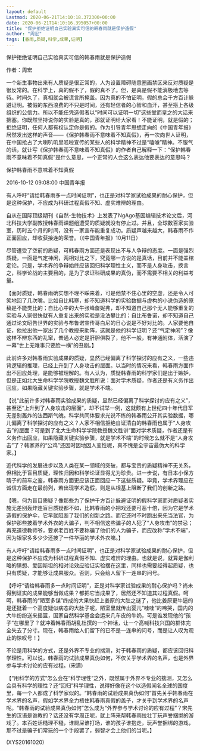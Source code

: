```yaml
---
layout: default
Lastmod: 2020-06-21T14:10:18.372300+00:00
date: 2020-06-21T14:10:16.395057+00:00
title: "保护拒绝证明自己实验真实可信的韩春雨就是保护造假"
author: "周宏"
tags: [春雨,质疑,科学,成果,证明]
---
```


保护拒绝证明自己实验真实可信的韩春雨就是保护造假

作者：周宏

一个新生事物出来有人质疑是很正常的，人为设置障碍随意圈画禁区来反对质疑是很反常的。在科学上，真的假不了，假的真不了。但，是真是假不能消极地去等待。时间久了，真相就会被谎言所掩盖。因为真的不怕证明，假的总会千方百计躲避证明。被假的东西浪费的不只是时间，还有轻信者的心智和血汗，甚至搭上各级组织的公信力。所以不能任凭造假者以“时间可以证明一切”这些堂而皇之的大话来搪塞。你既然坚持说你的实验是真的，那就证明给大家看！不能证明，就是假的；拒绝证明，任何人都有权认定你是假的。作为引导青年思想走向的《中国青年报》居然发出这样的声音——《保护韩春雨不意味着不知真假》，再一次向世人证明，在中国抢占了大喇叭叽里呱啦宣传的某些人的科学精神不过是“嗑噱”精神。不服气的话，就让写《保护韩春雨不意味着不知真假》的作者自己解释一下：“保护韩春雨不意味着不知真假”是什么意思，一个正常的人会这么表达他要表达的意思吗？

保护韩春雨不意味着不知真假

2016-10-12 09:08:00 中国青年报

有人呼吁“请给韩春雨多一点时间证明”，也正是对科学家试验成果的耐心保护，但是这种保护，不应成为科研过程真假不知、虚实难辨的理由。

自从在国际顶级期刊《自然-生物技术》上发表了NgAgo基因编辑技术论文后，河北科技大学副教授韩春雨课题组遭受的质疑就没有停止过。并且，全球数百家实验室，历时五个月的时间，没有一家宣布能重复成功。质疑声越来越大，韩春雨不作正面回应，却收获接连的荣誉。（《中国青年报》10月11日）

尽管遭受了空前的质疑，可韩春雨方面还是表现出不与人争辩的态度。一面是强烈质疑，一面是气定神闲，两相对比之下，究竟哪一方说的是真话，目前并不能盖棺定论。只是，学术界的争辩始终应该回归科学理性主义，而不是人身攻击，换言之，科学论战的主要目的，是为了求证科研成果的真伪，而不需要不相关的利益考量。

【面对质疑，韩春雨确实想不理不睬来着，可是他禁不住心里的空虚，还是令人可笑地回了几次嘴。比如自比韩寒，却不知道科学的实验数据与虚构的小说伪造的原稿是不能类比的；自比心中的大牛张峰詹妮弗，却不知道自己那个无人能够重复的实验与人家很快就有人重复出来的实验是没法攀比的；自比布鲁诺，却不知道自己通过论文昭告世界的实验与布鲁诺宣传哥白尼的日心说是不好对比的。人家要他自证，他拉出他一家出了几个教授来助阵，这就是他的科学证明？还“气定神闲”？像这样不辨东西的乱窜，普通人必定是肝胆俱裂了，他不一般，有神通附体，活演了一幕“世上无难事只要脸一横”的丑剧。】

此前许多对韩春雨实验成果的质疑，显然已经偏离了科学探讨的应有之义，一些违背逻辑的推理，已经上升到了人身攻击的层面。以当时的情况来看，韩春雨方面作出不回应处理，是能够被理解的。有人认为，质疑韩春雨的科学家们是出于嫉妒，但是正如北大生命科学学院教授魏文胜所说：面对学术质疑，作者还是有义务作出回应，如果隐藏关键实验步骤，就是学术不端。

【说“此前许多对韩春雨实验成果的质疑，显然已经偏离了科学探讨的应有之义”，甚至还“上升到了人身攻击的层面”，却不试举一例，这就颇有上世纪四十年代日军无差别轰炸的法西斯气魄。科学共同体要求光说不练的韩春雨公开其实验数据，哪儿偏离了科学探讨的应有之义？人家不相信拒绝自证清白的韩春雨也属于“人身攻击”的层面？可是到了北大生命科学学院教授魏文胜讲“面对学术质疑，作者还是有义务作出回应，如果隐藏关键实验步骤，就是学术不端”的时候怎么就不是“人身攻击”了？韩家养的“公鸡”还因时因地因人变性呢，真不愧是全宇宙最伪大的科学家。】

近代科学的发展进步以及人类在某一领域的突破，都与宝贵的质疑精神不无关系，但相比于盲目质疑，理性归因和科学论证显得尤为珍贵。进一步说，有日本小保方晴子的前车之鉴，韩春雨方面更应该正面回应一下这些质疑。毕竟，学术界理应在诚信方面走在最前列，若出现学术造假，则是从根基上阻断了我们的创新之路。

【嗯，何为盲目质疑？像那些为了保护千方百计躲避证明的假科学家而对质疑者实施无差别轰炸连盲目质疑都不如，比韩春雨的小把戏还要可恶十倍，因为它是学术造假的保护伞，它早就阻断了我们的创新之路。而它还时不时跑出来先当法官，为保护那些披着学术外衣的大骗子，判不相信这些骗子的人犯了“人身攻击”的禁忌；再充道德教师爷，要求老百姓不要称骗了他们的人为骗子，而应改称“学术不端”，因为银家多多少少还披了一件华丽的学术外衣嘛。】

有人呼吁“请给韩春雨多一点时间证明”，也正是对科学家试验成果的耐心保护，但是这种保护不应成为科研过程真假不知、虚实难辨的理由。也就是说，就算是伽利略的猜想、爱因斯坦的相对论效应验证实验摆在这里，同样也需要经得起质疑，也只有质疑，才能够让成果服众。否则，只会给人留下一连串的问号。

【呼吁“请给韩春雨多一点时间证明”，正是对科学家试验成果的耐心保护吗？尚未得到证实的成果能够当做成果？都把它当成果了，居然还不知道其过程真假。呵呵，韩春雨的“陋室多谋”终成的大果快赶上姜原的大肚之谜了，他比姜原更牛逼的是还挺着一个高度疑似病态的大肚子呢，陋室里就传出婴儿“哇哇”的啼哭，国内的大牛纷纷送来摇篮，国家自然科学基金会运来几车皮的牛奶，可是谁发现他的“孩子”在哪里了？就冲着韩春雨胡乱杜撰的一个神话，让一个高喊科技兴国的群体完全失去了分寸。现在，韩春雨给人们留下的已不是一连串的问号，而是让人叹为观止的惊叹号！】

不论是用科学的方式，还是外界不专业的揣测，对于韩春雨的质疑，都应该回归科学理性。可以说，韩春雨的试验成果真伪如何，不仅关乎学术界的名声，也是外界参与学术讨论的应有过程。(宋潇)

【“用科学的方式”怎么会在“科学理性”之外，既然属于外界不专业的揣测，又怎么会具有科学的理性？还“回归”科学理性，说得好像在这个以造假闻名全球的国度里，每一个人都成了科学家似的。“韩春雨的试验成果真伪如何”首先关乎韩春雨在学术界的名声，假如学术界全力捂住韩春雨真假的盖子，才关乎到学术界的名声呢。“韩春雨的试验成果真伪如何”怎么成为“外界参与学术讨论的应有过程”？宋先生的汉语是谁教的？话还没有学周正呢，就上阵来帮韩春雨拉壮丁玩声誉捆绑的游戏了。本百姓话糙理不糙，谁屙屎谁打场，谁的孩子谁抱走，玩声誉捆绑的游戏，那不过是骗子们常玩的一个手段罢了，弱智才会上他们的当呢。】

(XYS20161020)

